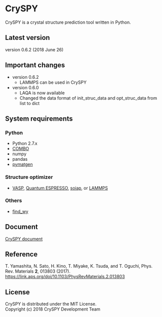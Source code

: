 # CrySPY
CrySPY is a crystal structure prediction tool written in Python.

## Latest version
version 0.6.2 (2018 June 26)

## Important changes
* version 0.6.2
    - LAMMPS can be used in CrySPY
* version 0.6.0
    - LAQA is now available
    - Changed the data format of init_struc_data and opt_struc_data from list to dict

## System requirements
### Python
- Python 2.7.x
- [COMBO](https://github.com/tsudalab/combo "COMBO")
- numpy
- pandas
- [pymatgen](http://pymatgen.org "pymatgen")

### Structure optimizer
- [VASP](https://www.vasp.at "VASP"), [Quantum ESPRESSO](http://www.quantum-espresso.org "Quantum ESPRESSO"), [soiap](https://github.com/nbsato/soiap "soiap"), or [LAMMPS](http://lammps.sandia.gov "LAMMPS")

### Others
- [find_wy](https://github.com/nim-hrkn/find_wy "find_wy")

## Document
[CrySPY document](https://tomoki-yamashita.github.io/CrySPY "CrySPY documment")

## Reference
T. Yamashita, N. Sato, H. Kino, T. Miyake, K. Tsuda, and T. Oguchi, Phys. Rev. Materials **2**, 013803 (2017).  
https://link.aps.org/doi/10.1103/PhysRevMaterials.2.013803

## License
CrySPY is distributed under the MIT License.  
Copyright (c) 2018 CrySPY Development Team

